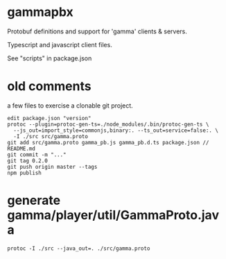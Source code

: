 # gammapbx
Protobuf definitions and support for 'gamma' clients & servers.

Typescript and javascript client files.

See "scripts" in package.json

# old comments
a few files to exercise a clonable git project.

    edit package.json "version"
    protoc --plugin=protoc-gen-ts=./node_modules/.bin/protoc-gen-ts \
      --js_out=import_style=commonjs,binary:. --ts_out=service=false:. \
      -I ./src src/gamma.proto
    git add src/gamma.proto gamma_pb.js gamma_pb.d.ts package.json // README.md
    git commit -m "..."
    git tag 0.2.0
    git push origin master --tags
    npm publish


# generate gamma/player/util/GammaProto.java
    protoc -I ./src --java_out=. ./src/gamma.proto

